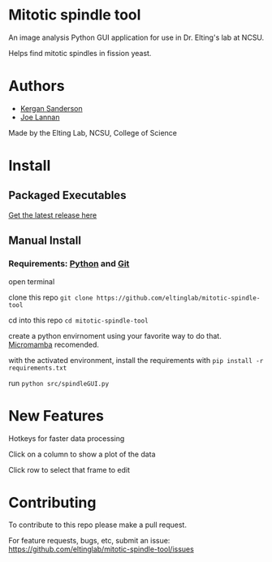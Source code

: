 # Mitotic spindle tool
An image analysis Python GUI application for use in Dr. Elting's lab at NCSU.

Helps find mitotic spindles in fission yeast.


# Authors
- [Kergan Sanderson](https://github.com/virtualkergan/)
- [Joe Lannan](https://github.com/joe-lannan)

Made by the Elting Lab, NCSU, College of Science


# Install
## Packaged Executables
[Get the latest release here](https://github.com/eltinglab/mitotic-spindle-tool/releases/latest)

## Manual Install
### Requirements: [Python](https://mamba.readthedocs.io/en/latest/installation/micromamba-installation.html) and [Git](https://git-scm.com/downloads)

open terminal

clone this repo `git clone https://github.com/eltinglab/mitotic-spindle-tool`

cd into this repo `cd mitotic-spindle-tool`

create a python envirnoment using your favorite way to do that. [Micromamba](https://micromamba.readthedocs.io/en/latest/) recomended.

with the activated environment, install the requirements with `pip install -r requirements.txt`

run `python src/spindleGUI.py`


# New Features

Hotkeys for faster data processing

Click on a column to show a plot of the data

Click row to select that frame to edit

# Contributing
To contribute to this repo please make a pull request.

For feature requests, bugs, etc, submit an issue: https://github.com/eltinglab/mitotic-spindle-tool/issues
